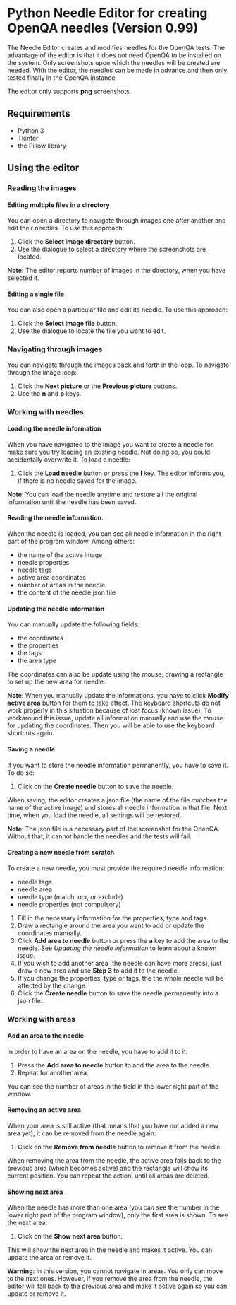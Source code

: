# Python Needle Editor for creating OpenQA needles (Version 0.99)

The Needle Editor creates and modifies needles for the OpenQA tests. The advantage of the editor is
that it does not need OpenQA to be installed on the system. Only screenshots upon which the needles 
will be created are needed. With the editor, the needles can be made in advance and then only tested finally in the OpenQA 
instance. 

The editor only supports **png** screenshots. 

## Requirements

* Python 3
* Tkinter
* the Pillow library

## Using the editor

### Reading the images

#### Editing multiple files in a directory

You can open a directory to navigate through images one after another and edit their needles. To use this approach:

1. Click the **Select image directory** button.
2. Use the dialogue to select a directory where the screenshots are located.

**Note:** The editor reports number of images in the directory, when you have selected it.

#### Editing a single file

You can also open a particular file and edit its needle. To use this approach:

1. Click the **Select image file** button.
2. Use the dialogue to locate the file you want to edit.

### Navigating through images

You can navigate through the images back and forth in the loop. To navigate through the image loop:

1. Click the **Next picture** or the **Previous picture** buttons.
2. Use the **n** and **p** keys. 


### Working with needles

#### Loading the needle information

When you have navigated to the image you want to create a needle for, make sure you try loading an
existing needle. Not doing so, you could accidentally overwrite it. To load a needle:

1. Click the **Load needle** button or press the **l** key. The editor informs you, if there is no 
needle saved for the image.

**Note**: You can load the needle anytime and restore all the original information until the needle 
has been saved.

#### Reading the needle information.

When the needle is loaded, you can see all needle information in the right part of the program window.
Among others:

* the name of the active image
* needle properties
* needle tags
* active area coordinates
* number of areas in the needle
* the content of the needle json file

#### Updating the needle information
You can manually update the following fields:

* the coordinates
* the properties
* the tags
* the area type

The coordinates can also be update using the mouse, drawing a rectangle to set up the new area for 
needle. 

**Note**: When you manually update the informations, you have to click **Modify active area** button 
for them to take effect. The keyboard shortcuts do not work properly in this situation because of 
lost focus (known issue). To workaround this issue, update all information manually and use the mouse for updating the
coordinates. Then you will be able to use the keyboard shortcuts again.

#### Saving a needle

If you want to store the needle information permanently, you have to save it. To do so:

1. Click on the **Create needle** button to save the needle.

When saving, the editor creates a json file (the name of the file matches the name of the active 
image) and stores all needle information in that file. Next time, when you load the needle, all 
settings will be restored.

**Note**: The json file is a necessary part of the screenshot for the OpenQA.
 Without that, it cannot handle the needles and the tests will fail.

#### Creating a new needle from scratch

To create a new needle, you must provide the required needle information:

* needle tags
* needle area
* needle type (match, ocr, or exclude)
* needle properties (not compulsory)

1. Fill in the necessary information for the properties, type and tags.
2. Draw a rectangle around the area you want to add or update the coordinates manually.
3. Click **Add area to needle** button or press the **a** key to add the area to the needle. See 
*Updating the needle information* to learn about a known issue.
4. If you wish to add another area (the needle can have more areas), just draw a new area and use 
**Step 3** to add it to the needle.
5. If you change the properties, type or tags, the the whole needle will be affected by the change.
6. Click the **Create needle** button to save the needle permanently into a json file.

### Working with areas

#### Add an area to the needle

In order to have an area on the needle, you have to add it to it:

1. Press the **Add area to needle** button to add the area to the needle. 
2. Repeat for another area.

You can see the number of areas in the field in the lower right part of the window.

#### Removing an active area

When your area is still active (that means that you have not added a new area yet), it can be removed
from the needle again:

1. Click on the **Remove from needle** button to remove it from the needle. 

When removing the area from the needle, the active area falls back to the previous area 
(which becomes active) and the rectangle will show its current position. You can repeat the action,
until all areas are deleted.

#### Showing next area

When the needle has more than one area (you can see the number in the lower right part of the
program window), only the first area is shown. To see the next area:

1. Click on the **Show next area** button. 

This will show the next area in the needle and makes it active. You can update the area or remove it.

**Warning**: In this version, you cannot navigate in areas. You only can move to the next ones.
However, if you remove the area from the needle, the editor will fall back to the previous area and 
make it active again so you can update or remove it.





